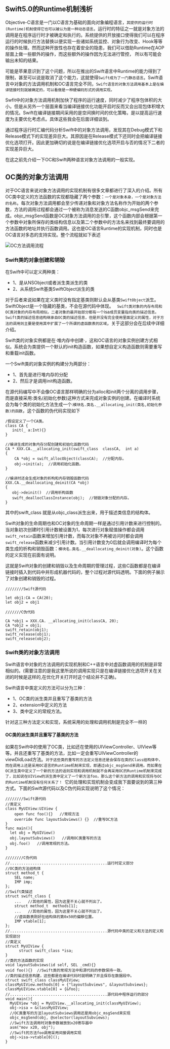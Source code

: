 ## Swift5.0的Runtime机制浅析


Objective-C语言是一门以C语言为基础的面向对象编程语言，`其提供的运行时(Runtime)机制使得它也可以被认为是一种动态语言`。运行时的特征之一就是对象方法的调用是在程序运行时才被确定和执行的。系统提供的开放接口使得我们可以在程序运行的时候执行方法替换以便实现一些诸如系统监控、对象行为改变、Hook等等的操作处理。然而这种开放性也存在着安全的隐患，我们可以借助Runtime在AOP层面上做一些额外的操作，而这些额外的操作因为无法进行管控， 所以有可能会输出未知的结果。

 

可能是苹果意识到了这个问题，所以在推出的Swift语言中Runtime的能力得到了限制，甚至可以说是取消了这个能力，这就使得`Swift成为了一门静态语言`。Swift语言中对象的方法调用机制和OC语言完全不同，`Swift语言的对象方法调用基本上是在编译链接时刻就被确定的，可以看做是一种硬编码形式的调用实现。`

Swfit中的对象方法调用机制加快了程序的运行速度，同时减少了程序包体积的大小。但是从另外一个层面来看当编译链接优化功能开启时反而又会出现包体积增大的情况。Swift在编译链接期间采用的是空间换时间的优化策略，是以提高运行速度为主要优化考虑点。具体这些我会在后面详细谈到。

通过程序运行时汇编代码分析Swift中的对象方法调用，发现其在Debug模式下和Release模式下的实现差异巨大。其原因是在Release模式下还同时会把编译链接优化选项打开。因此更加确切的说是在编译链接优化选项开启与否的情况下二者的实现差异巨大。

在这之前先介绍一下OC和Swift两种语言对象方法调用的一般实现。

 


## OC类的对象方法调用


对于OC语言来说对象方法调用的实现机制有很多文章都进行了深入的介绍。所有OC类中定义的方法函数的实现都隐藏了两个参数：`一个是对象本身，一个是对象方法的名称`。每次对象方法调用都会至少传递对象和对象方法名称作为开始的两个参数，方法的调用过程都会通过一个被称为消息发送的C函数objc_msgSend来完成。objc_msgSend函数是OC对象方法调用的总引擎，这个函数内部会根据第一个参数中对象所保存的类结构信息以及第二个参数中的方法名来找到最终要调用的方法函数的地址并执行函数调用。这也是OC语言Runtime的实现机制，同时也是OC语言对多态的支持实现。整个流程就如下表述
 
![OC方法调用流程](https://github.com/SunshineBrother/JHBlog/blob/master/iOS知识点/iOS进阶/Swift5.0的Runtime机制浅析/OC方法调用流程.png)



### Swift类的对象创建和销毁


在Swift中可以定义两种类：
- 1、是从NSObject或者派生类派生的类
- 2、从系统Swift基类SwiftObject派生的类

对于后者来说如果在定义类时没有指定基类则默认会从基类`SwiftObject`派生。SwiftObject是一个隐藏的基类，不会在源代码中体现。
`
Swift类对象的内存布局和OC类对象的内存布局相似。二者对象的最开始部分都有一个`isa`成员变量指向类的描述信息。Swift类的描述信息结构继承自OC类的描述信息，但是并没有完全使用里面定义的属性，对于方法的调用则主要是使用其中扩展了一个所谓的虚函数表的区域`，关于这部分会在后续中详细介绍。

Swift类的对象实例都是在·堆内存中创建·，这和OC语言的对象实例创建方式相似。系统会为类提供一个默认的init构造函数，如果想自定义构造函数则需要重写和重载init函数。

一个Swift类的对象实例的构建分为两部分：
- 1、首先是进行堆内存的分配
- 2、然后才是调用init构造函数。

在源代码编写中不会像OC语言那样明确的分为alloc和init两个分离的调用步骤，而是直接采用:类名(初始化参数)这种方式来完成对象实例的创建。在编译时系统会为每个类的初始化方法生成一个:`模块名.类名.__allocating_init(类名,初始化参数)的函数`，这个函数的伪代码实现如下

```
/假设定义了一个CA类。
class CA {
   init(_ a:Int){}
}
```

```
//编译生成的对象内存分配创建和初始化函数代码
CA * XXX.CA.__allocating_init(swift_class  classCA,  int a)
{
    CA *obj = swift_allocObject(classCA);  //分配内存。
    obj->init(a);  //调用初始化函数。
}

//编译时还会生成对象的析构和内存销毁函数代码
XXX.CA.__deallocating_deinit(CA *obj)
{
   obj->deinit()  //调用析构函数
   swift_deallocClassInstance(obj);  //销毁对象分配的内存。
}
```

其中的swift_class 就是从objc_class派生出来，用于描述类信息的结构体。


Swift对象的生命周期也和OC对象的生命周期一样是通过引用计数来进行控制的。当对象初次创建时引用计数被设置为1，每次进行对象赋值操作都会调用`swift_retain`函数来增加引用计数，而每次对象不再被访问时都会调用`swift_release`函数来减少引用计数。当引用计数变为0后就会调用编译时为每个类生成的析构和销毁函数：`模块名.类名.__deallocating_deinit(对象)`。这个函数的定义实现在前面有说明。

这就是Swift对象的创建和销毁以及生命周期的管理过程，这些C函数都是在编译链接时插入到代码中并形成机器代码的，整个过程对源代码透明。下面的例子展示了对象创建和销毁的过程。

 ```
 ////////Swift源代码

let obj1:CA = CA(20);
let obj2 = obj1
 ```

```
///////C伪代码

CA *obj1 = XXX.CA. __allocating_init(classCA, 20);
CA *obj2 = obj1;
swift_retain(obj1);
swift_release(obj1);
swift_release(obj2);
```



### Swift类的对象方法调用

Swift语言中对象的方法调用的实现机制和C++语言中对虚函数调用的机制是非常相似的。(需要注意的是我这里所说的调用实现只是在编译链接优化选项开关在关闭的时候是这样的,在优化开关打开时这个结论并不正确)。
 
Swift语言中类定义的方法可以分为三种：
- 1、OC类的派生类并且重写了基类的方法
- 2、extension中定义的方法
- 3、类中定义的常规方法。

针对这三种方法定义和实现，系统采用的处理和调用机制是完全不一样的


#### OC类的派生类并且重写了基类的方法


如果在Swift中的使用了OC类，比如还在使用的UIViewController、UIView等等。并且还重写了基类的方法，比如一定会重写UIViewController的viewDidLoad方法。`对于这些类的重写的方法定义信息还是会保存在类的Class结构体中，而在调用上还是采用OC语言的Runtime机制来实现，即通过objc_msgSend来调用。而如果在OC派生类中定义了一个新的方法的话则实现和调用机制就不会再采用OC的Runtime机制来完成了，比如说在UIView的派生类中定义了一个新方法foo，那么这个新方法的调用和实现将与OC的Runtime机制没有任何关系了！ `它的处理和实现机制会变成我下面要说到的第三种方式。下面的Swift源代码以及C伪代码实现说明了这个情况：

```
////////Swift源代码
//类定义
class MyUIView:UIView {
    open func foo(){}   //常规方法
    override func layoutSubviews() {}  //重写OC方法
}
func main(){
  let obj = MyUIView()
  obj.layoutSubviews()   //调用OC类重写的方法
  obj.foo()   //调用常规的方法。
}
```

```
////////C伪代码
//...........................................运行时定义部分
//OC类的方法结构体
struct method_t {
    SEL name;
    IMP imp;
};
//Swift类描述
struct swift_class {
    ...   //其他的属性，因为这里不关心就不列出了。
    struct method_t  methods[1];
    ...   //其他的属性，因为这里不关心就不列出了。
    //虚函数表刚好在结构体的第0x50的偏移位置。
    IMP vtable[1];
};
//...........................................源代码中类的定义和方法的定义和实现部分
//类定义
struct MyUIView {
      struct swift_class *isa;
}
//类的方法函数的实现
void layoutSubviews(id self, SEL _cmd){}
void foo(){}  //Swift类的常规方法中和源代码的参数保持一致。
//类的描述信息构建，这些都是在编译代码时就明确了并且保存在数据段中。
struct swift_class classMyUIView;
classMyUIView.methods[0] = {"layoutSubviews", &layoutSubviews};
classMyUIView.vtable[0] = {&foo};
//...........................................源代码中程序运行的部分
void main(){
  MyUIView *obj = MyUIView.__allocating_init(classMyUIView);
  obj->isa = &classMyUIView;
  //OC类重写的方法layoutSubviews调用还是用objc_msgSend来实现
  objc_msgSend(obj, @selector(layoutSubviews);
  //Swift方法调用时对象参数被放到x20寄存器中
  asm("mov x20, obj");
  //Swift的方法foo调用采用间接调用实现
  obj->isa->vtable[0]();
}
```



















































































 
